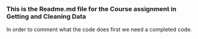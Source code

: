 ### This is the Readme.md file for the Course assignment in Getting and Cleaning Data

In order to comment what the code does first we need a completed code.
